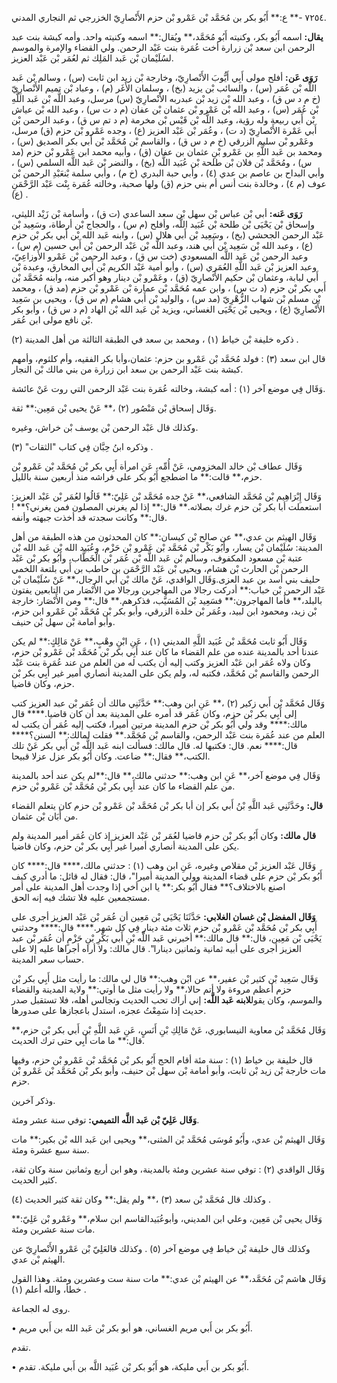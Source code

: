 ٧٢٥٤ -** ع:** أَبُو بكر بن مُحَمَّد بْن عَمْرو بْن حزم الأَنْصارِيّ الخزرجي ثم النجاري المدني.

**يقال:** اسمه أَبُو بكر، وكنيته أَبُو مُحَمَّد،** ويُقال:** اسمه وكنيته واحد. وأمه كبشة بنت عبد الرحمن ابن سعد بْن زرارة أخت عُمَرة بنت عَبْد الرحمن. ولي القضاء والإمرة والموسم لسُلَيْمان بْن عَبد المَلِك ثم لعُمَر بْن عَبْد العزيز.

**رَوَى عَن:** أفلح مولى أَبِي أَيُّوبَ الأَنْصارِيّ، وخارجة بْن زيد ابن ثابت (س) ، وسالم بْن عَبد اللَّه بْن عُمَر (س) ، والسائب بْن يزيد (بخ) ، وسلمان الأَغَر (م) ، وعباد بْن تميم الأَنْصارِيّ (خ م د س ق) ، وعبد الله بْن زيد بْن عبدربه الأَنْصارِيّ (س) مرسل، وعبد اللَّه بْن عَبد اللَّهِ بْن عُمَر (س) ، وعبد الله بْن عَمْرو بْن عثمان بْن عفان (م د ت س) ، وعبد الله بْن عياش بْن أَبي ربيعة وله رؤية، وعبد اللَّه بْن قَيْس بْن مخرمة (م د تم س ق) ، وعبد الرحمن بْن أَبي عَمْرة الأَنْصارِيّ (د ت) ، وعُمَر بْن عَبْد العزيز (ع) ، وجده عَمْرو بْن حزم (ق) مرسل، وعَمْرو بْن سليم الزرقي (خ م د س ق) ، والقاسم بْن مُحَمَّد بْن أَبي بكر الصديق (س) ، ومحمد بن عَبد اللَّهِ بن عَمْرو بْنِ عثمان بن عفان (ق) ، وأبيه محمد ابن عَمْرو بْن حزم (مد س) ، ومُحَمَّد بْن فلان بْن طلحة بْن عُبَيد اللَّه (بخ) ، والنضر بْن عَبد اللَّه السلمي (س) ، وأبي البداح بن عاصم بن عدي (٤) ، وأبي حبة البدري (خ م) ، وأبي سلمة بْنعَبْدِ الرحمن بْن عوف (م ٤) ، وخالدة بنت أنس أم بني حزم (ق) ولها صحبة، وخالته عُمَرة بِنْت عَبْد الرَّحْمَنِ (ع) .

**رَوَى عَنه:** أبي بْن عباس بْن سهل بْن سعد الساعدي (ت ق) ، وأسامة بْن زَيْد الليثي، وإسحاق بْن يَحْيَى بْن طلحة بْن عُبَيد اللَّه، وأفلح (م س) ، والحجاج بْن أرطاة، وسَعِيد بْن عَبْد الرحمن الجحشي (بخ) ، وسَعِيد بْن أَبي هلال (س) ، وابنه عَبد الله بْن أَبي بكر بْن حزم (ع) ، وعبد الله بْن سَعِيد بْن أَبي هند، وعبد اللَّه بْن عَبْد الرحمن بْن أَبي حسين (م س) ، وعبد الرحمن بْن عَبد اللَّه المسعودي (خت س ق) ، وعبد الرحمن بْن عَمْرو الأَوزاعِيّ، وعبد العزيز بْن عَبد اللَّهِ العُمَري (س) ، وأبو أمية عَبْد الكريم بْن أَبي المخارق، وعبدة بْن أَبي لبابة، وعثمان بْن حكيم الأَنْصارِيّ (ق) ، وعَمْرو بْن دينار وهو أكبر منه، وابنه مُحَمَّد بْن أَبي بكر بْن حزم (د ت س) ، وابن عمه مُحَمَّد بْن عمارة بْن عَمْرو بْن حزم (مد ق) ، ومحمد بْن مسلم بْن شهاب الزُّهْرِيّ (مد س) ، والوليد بْن أَبي هشام (م س ق) ، ويحيى بن سَعِيد الأَنْصارِيّ (ع) ، ويحيى بْن يَحْيَى الغساني، ويزيد بْن عَبد الله بْن الهاد (م د س ق) ، وأبو بكر بْن نافع مولى ابن عُمَر.

ذكره خليفة بْن خياط (١) ، ومحمد بن سعد في الطبقة الثالثة من أهل المدينة (٢) .

قال ابن سعد (٣) : فولد مُحَمَّد بْن عَمْرو بن حزم: عثمان،وأبا بكر الفقيه، وأم كلثوم، وأمهم كبشة بنت عَبْد الرحمن بن سعد ابن زرارة من بني مالك بْن النجار.

وَقَال فِي موضع آخر (١) : أمه كبشة، وخالته عُمَرة بنت عَبْد الرحمن التي روت عَنْ عائشة.

وَقَال إسحاق بْن مَنْصُور (٢) ،** عَنْ يحيى بْن مَعِين:** ثقة.

وكذلك قال عَبْد الرحمن بْن يوسف بْن خراش، وغيره.

وذكره ابنُ حِبَّان فِي كتاب "الثقات" (٣) .

وَقَال عطاف بْن خالد المخزومي، عَنْ أُمِّه، عَنِ امرأة أَبِي بكر بْن مُحَمَّد بْن عَمْرو بْن حزم،** قالت:** ما اضطجع أَبُو بكر على فراشه منذ أربعين سنة بالليل.

وَقَال إِبْرَاهِيم بْن مُحَمَّد الشافعي،** عَنْ جده مُحَمَّد بْن عَلِيّ:** قَالُوا لعُمَر بْن عَبْد العزيز: استعملت أبا بكر بْن حزم غرك بصلاته.** قال:** إذا لم يغرني المصلون فمن يغرني؟** ! قال:** وكانت سجدته قد أخذت جبهته وأنفه.

وَقَال الهيثم بن عدي،** عن صالح بْن كيسان:** كان المحدثون من هذه الطبقة من أهل المدينة: سُلَيْمان بْن يسار، وأَبُو بَكْر بْن مُحَمَّد بْن عَمْرو بْن حَزْم، وعُبَيد الله بْن عَبد الله بْن عتبة بْن مسعود المكفوف، وسالم بْن عَبد اللَّه بْن عُمَر بْن الْخَطَّاب، وأَبُو بكر بْن عَبْد الرحمن بْن الحارث بْن هشام، ويحيى بْن عَبْد الرَّحْمَن بن حاطب بن أَبي بلتعة اللخمي حليف بني أسد بن عبد العزى.وَقَال الواقدي، عَنْ مالك بْن أَبي الرجال،** عَنْ سُلَيْمان بْن عَبْد الرحمن بْن خباب:** أدركت رجالا من المهاجرين ورجالا من الأَنْصَار من التابعين يفتون بالبلد،** فأما المهاجرون:** فسَعِيد بْن المُسَيَّب، فذكرهم.** قال:** ومن الأَنْصَار: خارجة بْن زيد، ومحمود ابن لبيد، وعُمَر بْن خلدة الزرقي، وأبو بكر بْن مُحَمَّد بْن عَمْرو ابن حزم، وأبو أمامة بْن سهل بْن حنيف.

وَقَال أَبُو ثابت مُحَمَّد بْن عُبَيد اللَّهِ المديني (١) ، عَنِ ابْنِ وهْبٍ،** عَنْ مَالِكٍ:** لم يكن عندنا أحد بالمدينة عنده من علم القضاء ما كان عند أَبِي بكر بْن مُحَمَّد بْن عَمْرو بْن حزم، وكان ولاه عُمَر ابن عَبْد العزيز وكتب إليه أن يكتب له من العلم من عند عُمَرة بنت عَبْد الرحمن والقاسم بْن مُحَمَّد، فكتبه له، ولم يكن على المدينة أنصاري أمير غير أَبِي بكر بْن حزم، وكان قاضيا.

وَقَال مُحَمَّد بْن أَبي زكير (٢) ،** عَنِ ابن وهب:** حَدَّثَنِي مالك أن عُمَر بْن عبد العزيز كتب إلى أَبِي بكر بْن حزم، وكان عُمَر قد أمره على المدينة بعد أن كان قاضيا.**** قال مالك:**** وقد ولي أَبُو بكر بْن حزم المدينة مرتين أميرا، فكتب إليه عُمَر أن يكتب له العلم من عند عُمَرة بنت عَبْد الرحمن، والقاسم بْن مُحَمَّد.** فقلت لمالك:** السنن؟**** قال:**** نعم. قال: فكتبها له. قال مالك: فسألت ابنه عَبد اللَّه بْن أَبي بكر عَنْ تلك الكتب،** فقال:** ضاعت. وكان أَبُو بكر عزل عزلا قبيحا.

وَقَال فِي موضع آخر،** عَنِ ابن وهب:** حدثني مالك،** قال:**لم يكن عند أحد بالمدينة من علم القضاء ما كان عند أَبِي بكر بْن مُحَمَّد بْن عَمْرو بْن حزم.

**قال:** وحَدَّثَنِي عَبد اللَّهِ بْنُ أَبي بكر إن أبا بكر بْن مُحَمَّد بْن عَمْرو بْن حزم كان يتعلم القضاء من أَبَان بْن عثمان.

**قال مالك:** وكان أَبُو بكر بْن حزم قاضيا لعُمَر بْن عَبْد العزيز إذ كان عُمَر أمير المدينة ولم يكن على المدينة أنصاري أميرا غير أَبِي بكر بْن حزم، وكان قاضيا.

وَقَال عَبْد العزيز بْن مقلاص وغيره، عَنِ ابن وهب (١) : حدثني مالك،**** قال:**** كان أَبُو بكر بْن حزم على قضاء المدينة وولي المدينة أميرا"، قال: فقال له قائل: ما أدري كيف اصنع بالاختلاف؟** فقال أَبُو بكر:** يا ابن أخي إذا وجدت أهل المدينة على أمر مستجمعين عليه فلا تشك فيه إنه الحق.

**وَقَال المفضل بْن غسان الغلابي:** حَدَّثَنَا يَحْيَى بْن مَعِين أن عُمَر بْن عَبْد العزيز أجرى على أَبِي بكر بْن مُحَمَّد بْن عَمْرو بْن حزم ثلاث مئة دينار فِي كل شهر.**** قال:**** وحدثني يَحْيَى بْن مَعِين، قال:** قال مالك:** أخبرني عَبد اللَّه بْنِ أَبي بَكْرِ بْنِ حَزْمٍ أن عُمَر بْن عبد العزيز أجرى على أبيه ثمانية وثمانين دينارا". قال مالك: ولا أراه أجراها عليه إلا على حساب سعر المدينة.

وَقَال سَعِيد بْن كثير بْن عفير،** عن ابْن وهب:** قال لي مالك: ما رأيت مثل أَبِي بكر بْن حزم أعظم مروءة ولا أتم حالا،** ولا رأيت مثل ما أوتي:** ولاية المدينة والقضاء والموسم، وكان يقول**لابنه عَبد اللَّه:** إني أراك تحب الحديث وتجالس أهله، فلا تستقبل صدر حديث إذا سَمِعْتُ عجزه، استدل باعجازها على صدورها.

وَقَال مُحَمَّد بْن معاوية النيسابوري، عَنْ مَالِكِ بْنِ أَنَسٍ، عَنِ عَبد اللَّهِ بْن أَبي بكر بْن حزم،** قال:** ما مات أَبِي حتى ترك الحديث.

قال خليفة بن خياط (١) : سنة مئة أقام الحج أَبُو بكر بْن مُحَمَّد بْن عَمْرو بْن حزم، وفيها مات خارجة بْن زيد بْن ثابت، وأبو أمامة بْن سهل بْن حنيف، وأبو بكر بْن مُحَمَّد بْن عَمْرو بْن حزم.

وذكر آخرين.

**وَقَال عَلِيّ بْن عَبد اللَّه التميمي:** توفي سنة عشر ومئة.

وَقَال الهيثم بْن عدي، وأَبُو مُوسَى مُحَمَّد بْن المثنى،** ويحيى ابن عَبد الله بْن بكير:** مات سنة سبع عشرة ومئة.

وَقَال الواقدي (٢) : توفي سنة عشرين ومئة بالمدينة، وهو ابن أربع وثمانين سنة وكان ثقة، كثير الحديث.

وكذلك قال مُحَمَّد بْن سعد (٣) ،** ولم يقل:** وكان ثقة كثير الحديث (٤) .

وَقَال يحيى بْن مَعِين، وعلي ابن المديني، وأبوعُبَيدالقاسم ابن سلام،** وعَمْرو بْن عَلِيّ:** مات سنة عشرين ومئة.

وكذلك قال خليفة بْن خياط فِي موضع آخر (٥) . وكذلك قالعَلِيّ بْن عَمْرو الأَنْصارِيّ عن الهيثم بْن عدي.

وَقَال هاشم بْن مُحَمَّد،** عن الهيثم بْن عدي:** مات سنة ست وعشرين ومئة. وهذا القول خطأ، والله أعلم (١) .

روى له الجماعة.

• أَبُو بكر بن أَبي مريم الغساني، هو أبو بكر بْن عَبد الله بن أَبي مريم.

تقدم.

• أَبُو بكر بن أَبي مليكة، هو أَبُو بكر بْن عُبَيد اللَّه بن أَبي مليكة. تقدم.
